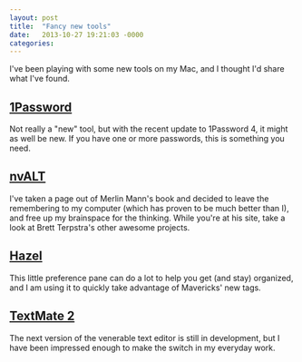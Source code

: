 ```yaml
---
layout: post
title:  "Fancy new tools"
date:   2013-10-27 19:21:03 -0000
categories:
---
```


I've been playing with some new tools on my Mac, and I thought I'd share what I've found.

<h2 id="1passwordhttpsagilebitscomonepassword"><a href="https://agilebits.com/onepassword">1Password</a></h2>

Not really a "new" tool, but with the recent update to 1Password 4, it might as well be new. If you have one or more passwords, this is something you need.

<h2 id="nvalthttpbrettterpstracomprojectsnvalt"><a href="http://brettterpstra.com/projects/nvalt/">nvALT</a></h2>

I've taken a page out of Merlin Mann's book and decided to leave the remembering to my computer (which has proven to be much better than I), and free up my brainspace for the thinking.
While you're at his site, take a look at Brett Terpstra's other awesome projects.

<h2 id="hazelhttpwwwnoodlesoftcomhazelphp"><a href="http://www.noodlesoft.com/hazel.php">Hazel</a></h2>

This little preference pane can do a lot to help you get (and stay) organized, and I am using it to quickly take advantage of Mavericks' new tags.

<h2 id="textmate2httpmacromatescom"><a href="http://macromates.com">TextMate 2</a></h2>

The next version of the venerable text editor is still in development, but I have been impressed enough to make the switch in my everyday work.
